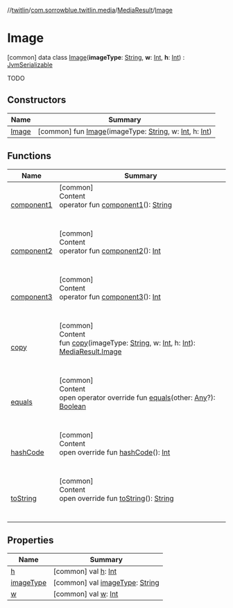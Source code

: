 //[twitlin](../../../index.md)/[com.sorrowblue.twitlin.media](../../index.md)/[MediaResult](../index.md)/[Image](index.md)



# Image  
 [common] data class [Image](index.md)(**imageType**: [String](https://kotlinlang.org/api/latest/jvm/stdlib/kotlin/-string/index.html), **w**: [Int](https://kotlinlang.org/api/latest/jvm/stdlib/kotlin/-int/index.html), **h**: [Int](https://kotlinlang.org/api/latest/jvm/stdlib/kotlin/-int/index.html)) : [JvmSerializable](../../../com.sorrowblue.twitlin.annotation/-jvm-serializable/index.md)

TODO

   


## Constructors  
  
|  Name|  Summary| 
|---|---|
| <a name="com.sorrowblue.twitlin.media/MediaResult.Image/Image/#kotlin.String#kotlin.Int#kotlin.Int/PointingToDeclaration/"></a>[Image](-image.md)| <a name="com.sorrowblue.twitlin.media/MediaResult.Image/Image/#kotlin.String#kotlin.Int#kotlin.Int/PointingToDeclaration/"></a> [common] fun [Image](-image.md)(imageType: [String](https://kotlinlang.org/api/latest/jvm/stdlib/kotlin/-string/index.html), w: [Int](https://kotlinlang.org/api/latest/jvm/stdlib/kotlin/-int/index.html), h: [Int](https://kotlinlang.org/api/latest/jvm/stdlib/kotlin/-int/index.html))   <br>


## Functions  
  
|  Name|  Summary| 
|---|---|
| <a name="com.sorrowblue.twitlin.media/MediaResult.Image/component1/#/PointingToDeclaration/"></a>[component1](component1.md)| <a name="com.sorrowblue.twitlin.media/MediaResult.Image/component1/#/PointingToDeclaration/"></a>[common]  <br>Content  <br>operator fun [component1](component1.md)(): [String](https://kotlinlang.org/api/latest/jvm/stdlib/kotlin/-string/index.html)  <br><br><br>
| <a name="com.sorrowblue.twitlin.media/MediaResult.Image/component2/#/PointingToDeclaration/"></a>[component2](component2.md)| <a name="com.sorrowblue.twitlin.media/MediaResult.Image/component2/#/PointingToDeclaration/"></a>[common]  <br>Content  <br>operator fun [component2](component2.md)(): [Int](https://kotlinlang.org/api/latest/jvm/stdlib/kotlin/-int/index.html)  <br><br><br>
| <a name="com.sorrowblue.twitlin.media/MediaResult.Image/component3/#/PointingToDeclaration/"></a>[component3](component3.md)| <a name="com.sorrowblue.twitlin.media/MediaResult.Image/component3/#/PointingToDeclaration/"></a>[common]  <br>Content  <br>operator fun [component3](component3.md)(): [Int](https://kotlinlang.org/api/latest/jvm/stdlib/kotlin/-int/index.html)  <br><br><br>
| <a name="com.sorrowblue.twitlin.media/MediaResult.Image/copy/#kotlin.String#kotlin.Int#kotlin.Int/PointingToDeclaration/"></a>[copy](copy.md)| <a name="com.sorrowblue.twitlin.media/MediaResult.Image/copy/#kotlin.String#kotlin.Int#kotlin.Int/PointingToDeclaration/"></a>[common]  <br>Content  <br>fun [copy](copy.md)(imageType: [String](https://kotlinlang.org/api/latest/jvm/stdlib/kotlin/-string/index.html), w: [Int](https://kotlinlang.org/api/latest/jvm/stdlib/kotlin/-int/index.html), h: [Int](https://kotlinlang.org/api/latest/jvm/stdlib/kotlin/-int/index.html)): [MediaResult.Image](index.md)  <br><br><br>
| <a name="kotlin/Any/equals/#kotlin.Any?/PointingToDeclaration/"></a>[equals](../../../com.sorrowblue.twitlin.v2.users/-users-api/-expansion/-companion/index.md#%5Bkotlin%2FAny%2Fequals%2F%23kotlin.Any%3F%2FPointingToDeclaration%2F%5D%2FFunctions%2F1930806739)| <a name="kotlin/Any/equals/#kotlin.Any?/PointingToDeclaration/"></a>[common]  <br>Content  <br>open operator override fun [equals](../../../com.sorrowblue.twitlin.v2.users/-users-api/-expansion/-companion/index.md#%5Bkotlin%2FAny%2Fequals%2F%23kotlin.Any%3F%2FPointingToDeclaration%2F%5D%2FFunctions%2F1930806739)(other: [Any](https://kotlinlang.org/api/latest/jvm/stdlib/kotlin/-any/index.html)?): [Boolean](https://kotlinlang.org/api/latest/jvm/stdlib/kotlin/-boolean/index.html)  <br><br><br>
| <a name="kotlin/Any/hashCode/#/PointingToDeclaration/"></a>[hashCode](../../../com.sorrowblue.twitlin.v2.users/-users-api/-expansion/-companion/index.md#%5Bkotlin%2FAny%2FhashCode%2F%23%2FPointingToDeclaration%2F%5D%2FFunctions%2F1930806739)| <a name="kotlin/Any/hashCode/#/PointingToDeclaration/"></a>[common]  <br>Content  <br>open override fun [hashCode](../../../com.sorrowblue.twitlin.v2.users/-users-api/-expansion/-companion/index.md#%5Bkotlin%2FAny%2FhashCode%2F%23%2FPointingToDeclaration%2F%5D%2FFunctions%2F1930806739)(): [Int](https://kotlinlang.org/api/latest/jvm/stdlib/kotlin/-int/index.html)  <br><br><br>
| <a name="kotlin/Any/toString/#/PointingToDeclaration/"></a>[toString](../../../com.sorrowblue.twitlin.v2.users/-users-api/-expansion/-companion/index.md#%5Bkotlin%2FAny%2FtoString%2F%23%2FPointingToDeclaration%2F%5D%2FFunctions%2F1930806739)| <a name="kotlin/Any/toString/#/PointingToDeclaration/"></a>[common]  <br>Content  <br>open override fun [toString](../../../com.sorrowblue.twitlin.v2.users/-users-api/-expansion/-companion/index.md#%5Bkotlin%2FAny%2FtoString%2F%23%2FPointingToDeclaration%2F%5D%2FFunctions%2F1930806739)(): [String](https://kotlinlang.org/api/latest/jvm/stdlib/kotlin/-string/index.html)  <br><br><br>


## Properties  
  
|  Name|  Summary| 
|---|---|
| <a name="com.sorrowblue.twitlin.media/MediaResult.Image/h/#/PointingToDeclaration/"></a>[h](h.md)| <a name="com.sorrowblue.twitlin.media/MediaResult.Image/h/#/PointingToDeclaration/"></a> [common] val [h](h.md): [Int](https://kotlinlang.org/api/latest/jvm/stdlib/kotlin/-int/index.html)   <br>
| <a name="com.sorrowblue.twitlin.media/MediaResult.Image/imageType/#/PointingToDeclaration/"></a>[imageType](image-type.md)| <a name="com.sorrowblue.twitlin.media/MediaResult.Image/imageType/#/PointingToDeclaration/"></a> [common] val [imageType](image-type.md): [String](https://kotlinlang.org/api/latest/jvm/stdlib/kotlin/-string/index.html)   <br>
| <a name="com.sorrowblue.twitlin.media/MediaResult.Image/w/#/PointingToDeclaration/"></a>[w](w.md)| <a name="com.sorrowblue.twitlin.media/MediaResult.Image/w/#/PointingToDeclaration/"></a> [common] val [w](w.md): [Int](https://kotlinlang.org/api/latest/jvm/stdlib/kotlin/-int/index.html)   <br>

